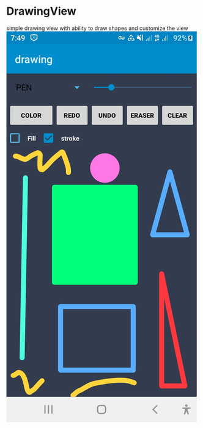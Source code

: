# DrawingView
simple drawing view with ability to draw shapes and customize the view
<img src="images/img1.jpg"></img>
